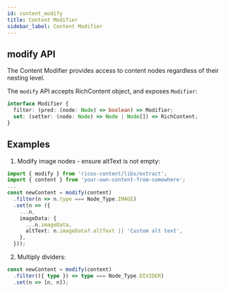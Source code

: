 ```yaml
---
id: content_modify
title: Content Modifier
sidebar_label: Content Modifier
---
```


## modify API

The Content Modifier provides access to content nodes regardless of their nesting level.

The `modify` API accepts RichContent object, and exposes `Modifier`:

```ts
interface Modifier {
  filter: (pred: (node: Node) => boolean) => Modifier;
  set: (setter: (node: Node) => Node | Node[]) => RichContent;
}
```

## Examples

1. Modify image nodes - ensure altText is not empty:

```ts
import { modify } from 'ricos-content/libs/extract';
import { content } from 'your-own-content-from-somewhere';
...
const newContent = modify(content)
  .filter(n => n.type === Node_Type.IMAGE)
  .set(n => ({
    ...n,
    imageData: {
      ...n.imageData,
      altText: n.imageData?.altText || 'Custom alt text',
    },
  }));
```

2. Multiply dividers:

```ts
const newContent = modify(content)
  .filter(({ type }) => type === Node_Type.DIVIDER)
  .set(n => [n, n]);
```
